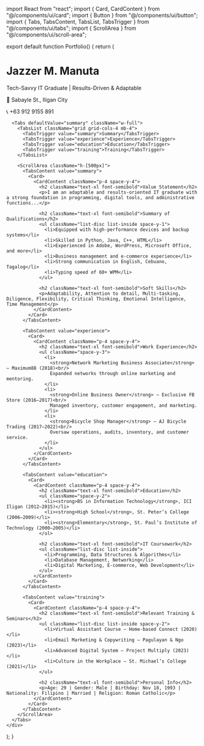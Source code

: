import React from "react";
import { Card, CardContent } from "@/components/ui/card";
import { Button } from "@/components/ui/button";
import { Tabs, TabsContent, TabsList, TabsTrigger } from "@/components/ui/tabs";
import { ScrollArea } from "@/components/ui/scroll-area";

export default function Portfolio() {
  return (
    <div className="p-6 max-w-5xl mx-auto">
      <h1 className="text-4xl font-bold mb-2">Jazzer M. Manuta</h1>
      <p className="text-lg text-gray-600 mb-6">Tech-Savvy IT Graduate | Results-Driven & Adaptable</p>
      <div className="text-sm text-gray-500 mb-6">
        <p>📍 Sabayle St., Iligan City</p>
        <p>📞 +63 912 9155 891</p>
      </div>

      <Tabs defaultValue="summary" className="w-full">
        <TabsList className="grid grid-cols-4 mb-4">
          <TabsTrigger value="summary">Summary</TabsTrigger>
          <TabsTrigger value="experience">Experience</TabsTrigger>
          <TabsTrigger value="education">Education</TabsTrigger>
          <TabsTrigger value="training">Training</TabsTrigger>
        </TabsList>

        <ScrollArea className="h-[500px]">
          <TabsContent value="summary">
            <Card>
              <CardContent className="p-4 space-y-4">
                <h2 className="text-xl font-semibold">Value Statement</h2>
                <p>I am an adaptable and results-oriented IT graduate with a strong foundation in programming, digital tools, and administrative functions...</p>

                <h2 className="text-xl font-semibold">Summary of Qualifications</h2>
                <ul className="list-disc list-inside space-y-1">
                  <li>Equipped with high-performance devices and backup systems</li>
                  <li>Skilled in Python, Java, C++, HTML</li>
                  <li>Experienced in Adobe, WordPress, Microsoft Office, and more</li>
                  <li>Business management and e-commerce experience</li>
                  <li>Strong communication in English, Cebuano, Tagalog</li>
                  <li>Typing speed of 60+ WPM</li>
                </ul>

                <h2 className="text-xl font-semibold">Soft Skills</h2>
                <p>Adaptability, Attention to detail, Multi-tasking, Diligence, Flexibility, Critical Thinking, Emotional Intelligence, Time Management</p>
              </CardContent>
            </Card>
          </TabsContent>

          <TabsContent value="experience">
            <Card>
              <CardContent className="p-4 space-y-4">
                <h2 className="text-xl font-semibold">Work Experience</h2>
                <ul className="space-y-3">
                  <li>
                    <strong>Network Marketing Business Associate</strong> – Maximum88 (2018)<br/>
                    Expanded networks through online marketing and mentoring.
                  </li>
                  <li>
                    <strong>Online Business Owner</strong> – Exclusive FB Store (2016–2017)<br/>
                    Managed inventory, customer engagement, and marketing.
                  </li>
                  <li>
                    <strong>Bicycle Shop Manager</strong> – AJ Bicycle Trading (2017–2022)<br/>
                    Oversaw operations, audits, inventory, and customer service.
                  </li>
                </ul>
              </CardContent>
            </Card>
          </TabsContent>

          <TabsContent value="education">
            <Card>
              <CardContent className="p-4 space-y-4">
                <h2 className="text-xl font-semibold">Education</h2>
                <ul className="space-y-2">
                  <li><strong>BS in Information Technology</strong>, ICI Iligan (2012–2015)</li>
                  <li><strong>High School</strong>, St. Peter’s College (2006–2009)</li>
                  <li><strong>Elementary</strong>, St. Paul’s Institute of Technology (2000–2005)</li>
                </ul>

                <h2 className="text-xl font-semibold">IT Coursework</h2>
                <ul className="list-disc list-inside">
                  <li>Programming, Data Structures & Algorithms</li>
                  <li>Database Management, Networking</li>
                  <li>Digital Marketing, E-commerce, Web Development</li>
                </ul>
              </CardContent>
            </Card>
          </TabsContent>

          <TabsContent value="training">
            <Card>
              <CardContent className="p-4 space-y-4">
                <h2 className="text-xl font-semibold">Relevant Training & Seminars</h2>
                <ul className="list-disc list-inside space-y-2">
                  <li>Virtual Assistant Course – Home-based Connect (2020)</li>
                  <li>Email Marketing & Copywriting – Pagulayan & Ngo (2023)</li>
                  <li>Advanced Digital System – Project Multiply (2023)</li>
                  <li>Culture in the Workplace – St. Michael’s College (2021)</li>
                </ul>

                <h2 className="text-xl font-semibold">Personal Info</h2>
                <p>Age: 29 | Gender: Male | Birthday: Nov 18, 1993 | Nationality: Filipino | Married | Religion: Roman Catholic</p>
              </CardContent>
            </Card>
          </TabsContent>
        </ScrollArea>
      </Tabs>
    </div>
  );
}


